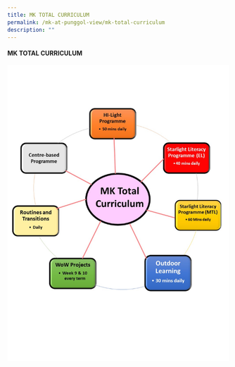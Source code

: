 ```yaml
---
title: MK TOTAL CURRICULUM
permalink: /mk-at-punggol-view/mk-total-curriculum
description: ""
---
```

#### MK TOTAL CURRICULUM

![](/images/mk%20total%20curriculum.jpg)